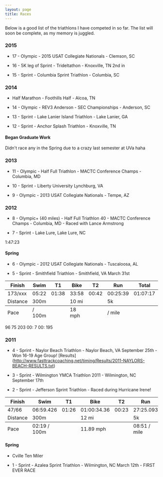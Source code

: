 ```yaml
---
layout: page
title: Races
---
```


<p class="message">
  Below is a good list of the triathlons I have competed in so far. The list will soon be complete, as my memory is juggled.
</p>

### 2015

* 17 - Olympic - 2015 USAT Collegiate Nationals - Clemson, SC

* 16 - 5K leg of Sprint - Trideltathon - Knoxville, TN 2nd in 

* 15 - Sprint - Columbia Sprint Triathlon - Columbia, SC

### 2014

*    Half Marathon - Foothills Half - Alcoa, TN

* 14 - Olympic - REV3 Anderson - SEC Championships - Anderson, SC

* 13 - Sprint - Lake Lanier Island Triathlon - Lake Lanier, GA

* 12 - Sprint - Anchor Splash Triathlon - Knoxville, TN

#### Began Graduate Work

Didn't race any in the Spring due to a crazy last semester at UVa haha

### 2013

* 11 - Olympic - Half Full Triathlon - MACTC Conference Champs - Columbia, MD

* 10 - Sprint - Liberty University Lynchburg, VA


* 9 - Olympic - 2013 USAT Collegiate Nationals - Tempe, AZ


### 2012

* 8 - Olympic+ (40 miles) - Half Full Triathlon 40 - MACTC Conference Champs - Columbia, MD - Raced with Lance Armstrong

* 7 - Sprint - Lake Lure, Lake Lure, NC

1:47:23

#### Spring

* 6 - Olympic - 2012 USAT Collegiate Nationals - Tuscaloosa, AL

* 5 - Sprint - Smithfield Triathlon - Smithfield, VA March 31st
<div class="table">
<table class="rt cf">
   <thead class="cf">
    <tr>
      <th>Finish</th>
      <th>Swim</th>
      <th>T1</th>
      <th>Bike</th>
      <th>T2</th>
      <th>Run</th>
      <th>Total</th>
      <th></th>
    </tr>
  </thead>
  <tfoot>
    <tr>
      <td>Pace</td>
      <td>/ 100m </td>
      <td></td>
      <td>18 mph</td>
      <td></td>
      <td>/ mile</td>
      <td></td>
      <td></td>
    </tr>
  </tfoot>
  <tbody>
    <tr>
      <td>173/xxx</td>
      <td>05:22</td>
      <td>01:38</td>
      <td>33:58</td>
      <td>00:42</td>
      <td>00:25:39</td>
      <td>01:07:17</td>
      <td><a href="http://www.setupevents.com/index.cfm?fuseaction=event_results&id=2819">Results</a></td>
    </tr>
    <tr>
      <td>Distance</td>
      <td>300m</td>
      <td></td>
      <td>10 mi</td>
      <td></td>
      <td>5k</td>
      <td></td>
      <td></td>
    </tr>
  </tbody>
</table>
</div>
 96		75		203	00:	7	00:	195		

### 2011

* 4 - Sprint - Naylor Beach Triathlon - Naylor Beach, VA September 25th - Won 16-19 Age Group! [Results] (http://www.fasttrackcoaching.net/timing/Results/2011-NAYLORS-BEACH-RESULTS.txt)

* 3 - Sprint - Wilmington YMCA Triathlon 2011 - Wilmington, NC September 17th 

* 2 - Sprint - Jefferson Sprint Triathlon - Raced during Hurricane Irene!
<table>
  <thead>
    <tr>
      <th>Finish</th>
      <th>Swim</th>
      <th>T1</th>
      <th>Bike</th>
      <th>T2</th>
      <th>Run</th>
      <th></th>
    </tr>
  </thead>
  <tfoot>
    <tr>
      <td>Pace</td>
      <td>02:19 / 100m </td>
      <td></td>
      <td>11.89 mph</td>
      <td></td>
      <td>08:51 / mile</td>
      <td></td>
    </tr>
  </tfoot>
  <tbody>
    <tr>
      <td>47/66</td>
      <td>06:59.426</td>
      <td>01:26</td>
      <td>01:00:34.36</td>
      <td>00:23</td>
      <td>27:25.093</td>
      <td><a href="http://cms.results.frontrunnertiming.com/2011/Athletes/Results.aspx?raceKey=3B8E5768-97CD-446C-9D5E-9C8B41A74F0C&athleteId=150">Results</a></td>
    </tr>
    <tr>
      <td>Distance</td>
      <td>300m</td>
      <td></td>
      <td>12 mi</td>
      <td></td>
      <td>5k</td>
      <td></td>
    </tr>
  </tbody>
</table>

#### Spring

* Cville Ten Miler

* 1 - Sprint - Azalea Sprint Triathlon -  Wilmington, NC March 12th - FIRST EVER RACE
